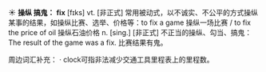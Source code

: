 ☀ <span class="category">**操纵 搞鬼：**</span>
<span class="vocabulary">**fix**</span> [fɪks] 
<span class="definition">vt. [非正式] 常用被动式，以不诚实、不公平的方式操纵某事的结果，如操纵比赛、选举、价格等：</span>to fix a game 操纵一场比赛 / to fix the price of oil 操纵石油价格 <span class="definition">n. [sing.] [非正式] 不正当的操纵、勾当、搞鬼：</span>The result of the game was a fix. 比赛结果有鬼。

周边词汇补充：
· clock可指非法减少交通工具里程表上的里程数。
